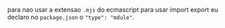 ## 

para nao usar a extensao `.mjs` do ecmascript para usar import export eu declaro no `package.json` o `"type": "mdule"`.
